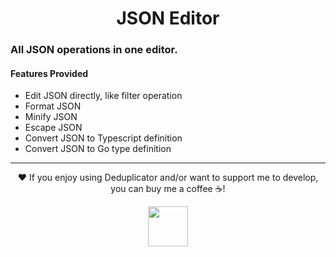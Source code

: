 <h1 align="center">
  <strong>JSON Editor</strong>
</h1>

### All JSON operations in one editor.

#### Features Provided

- Edit JSON directly, like filter operation
- Format JSON
- Minify JSON
- Escape JSON
- Convert JSON to Typescript definition
- Convert JSON to Go type definition

---

<p align="center"> ♥️ If you enjoy using Deduplicator and/or want to support me to develop, you can buy me a coffee ☕!</p>

<p align="center">
  <a title="Support me on Kofi" href="https://ko-fi.com/Y8Y5GVVNA">
    <img height="64" style="height: 64px" src="https://storage.ko-fi.com/cdn/brandasset/kofi_s_tag_dark.png">
  </a>          
</p>
